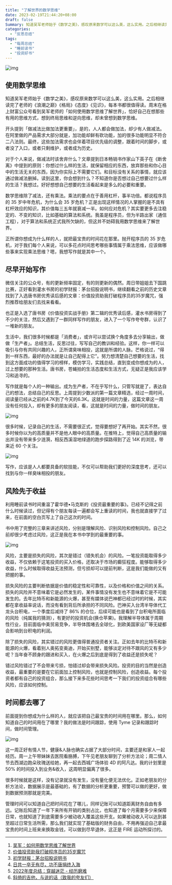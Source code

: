 ```yaml
---
title: "了解世界的数学思维"
date: 2023-02-19T21:44:20+08:00
draft: false
Summary: 知道吴军老师始于《数学之美》，感叹原来数学可以这么美，这么实用。之后相继读完了老师的《浪潮之巅》《格局》《态度》《见识》，每本书都很值得读。周末在格上财富公众号看到吴军老师的「如何使用数学思维了解世界」，恰好自己在想那些有用的思维方式，想到终局思维和逆向思维，却从没想过数学思维，而且最重要的是减法和乘法。
categories:
  - "反思总结"
tags:
  - "每周总结"
  - "睡前读书"
  - "投资好书"
---
```


![img](https://cdn.nlark.com/yuque/0/2023/jpeg/177619/1676813536451-70f77c4c-3be3-4c01-84ef-e38942c27f7d.jpeg)

## 使用数学思维

知道吴军老师始于《数学之美》，感叹原来数学可以这么美，这么实用。之后相继读完了老师的《浪潮之巅》《格局》《态度》《见识》，每本书都很值得读。周末在格上财富公众号看到吴军老师的「如何使用数学思维了解世界」，恰好自己在想那些有用的思维方式，想到终局思维和逆向思维，却未曾想到数学思维。

开头提到「做减法比做加法更重要」，是的，人人都会做加法，却少有人做减法。在阿里做的产品需求大部分就是，加功能却鲜有砍功能，加的很多功能明显不符合二八法则。最终，这些加法需求也会伴着项目优先级的调整，跟着时间的脚步，或者没了入口，或者只剩维护，或者成为历史。

对于个人来说，做减法时该舍弃什么？文章提到日本畅销书作家山下英子在《断舍离》中提到的原则：你想过什么样的生活，就保留相应的东西，放弃那些和你心目中的生活无关的东西，因为你实际上不需要它们。和目标没有关系的事情，就应该通过做减法删掉。读到这里，你会想到什么？不知道你是否想过自己想要过什么样的生活？我想过。好好想想自己想要的生活看起来是多么的必要和重要。

数学思维除了减法，还有乘法。乘法的要点在于善用杠杆，事半功倍。都说程序员的 35 岁中年危机，为什么会 35 岁危机？正是出现这样情况的人掌握的是不具有杠杆效应的知识，其价值每三五年就衰减一半。如何应对危机？其实要更多去注稳定的、不变的知识，比如基础的算法和系统。我虽是程序员，但为半路出家（通信工程），对于算法和系统正式我所欠缺的，但这并不妨碍我用数学思维来了解世界。

正所谓你想成为什么样的人，就把最宝贵的时间花在那里。抛开程序员的 35 岁危机，对于我们每个人来说，可以多花点时间思考哪些事情属于乘法思维，应该做哪些事来实现乘法思维？嗯，我想写作就是其中一个。

## 尽早开始写作

微信关注的公众号，有的更新频率固定，有的则更新的偶然。周日带姐姐去下国跳比赛，正好看到灌水书房的初学财报：茅台招股说明书，继续翻看之前的历史文章找到了入选唐书房优秀读后感的文章：价值投资助我打破程序员的35岁魔咒，强烈推荐给朋友们去找来看看。

也正是入选了唐书房《价值投资实战手册》第二辑的优秀读后感，灌水书房得到了不少的关注，然后又遇到了一群同样写作的朋友，进入了一个写作夸夸群，认识了一堆新的朋友。

生活中，我们很多时候都是「消费者」，或许可以尝试换个角度多去分享输出，做做「生产者」。总结生活，反思过往，写写自己的教训和经验。这样，你一样可以吸引与你有共同兴趣的人，正所谓臭味相投，这就是所谓的人脉。芒格说过，“得到一样东西，最好的办法就是让自己配得上它”。努力想清楚自己想要的生活，找到这方面成功的值得学习的榜样，模仿学习，实践总结，直到变成你想成为的人，过上想要的那种生活。唐书房，苍蝇拍的生活态度和生活方式，无疑正是我应该学习和追寻的。

写作就是每个人的一种输出。成为生产者，不在乎写什么，只管写就是了，表达自己的想法，总结自己的反思。上周提到少数派的第一篇文章精选，经过一周时间，阅读量已经从之前的4.7K到了今天的6.3K。这就是时间的力量，这篇文章这一周没有任何投入，却有更多的朋友阅读，看，这就是时间的力量，做时间的朋友。

![img](https://cdn.nlark.com/yuque/0/2023/png/177619/1676803279322-86a1ebf2-bd6c-413b-8b5f-aa4b7da68251.png)

很多时候，记录自己的生活，不需要很正式，觉得要想好了再开始。其实不然，很多时候你以为的高质量并不是他人眼中的高质量。在推特上，觉得自己高质量的输出并没有带来多少涟漪，相反西溪湿地绿道的跑步探路得到了近 14K 的浏览，带来近 60 个关注。

![img](https://cdn.nlark.com/yuque/0/2023/png/177619/1676803860298-19c187f4-4aca-4dc3-be91-f1b4c9a4908a.png)

写作，应该是人人都要具备的软技能，不仅可以帮助我们更好的深度思考，还可以找到与你一样臭味相投的朋友。

## 风险先于收益

利用睡前读书时间重温了霍华德•马克斯的《投资最重要的事》。已经不记得之前什么时候读过，但记得有个朋友每读一遍都会写上重读的时间，我也就直接学了过来，在前面的空白页写上了自己这次的时间。

书中用了完整的三章来讲述风险，分别是理解风险、识别风险和控制风险。自己之前却很少考虑过风险，这正是我在本书中学到的最重要的事。

![img](https://cdn.nlark.com/yuque/0/2023/png/177619/1676813841839-eacc591b-7529-4d6d-8d5b-5a1716666507.png)

风险，主要是损失的风险，其次是错过（错失机会）的风险。一笔投资能取得多少收益，不仅依赖于这笔投资的买入价格，还取决于市场的癫狂程度。能够取得多少收益，什么时候取得收益无法预测，但亏损却可以提前判断，这是我们能做的又有把握的事。

损失风险的主要判断依据是价值的稳定性和可靠性，以及价格和价值之间的关系。损失的风险并不意味着它是必然发生的，某件事情没有发生也不意味着它是不可能发生的。去年比特币和新能源的火爆，甚至有媒体说巴神都已经过时的时候，其实都在拿收益率说话，而没有看到背后所承担的不同风险。巴神买入台湾半导体代工龙头台积电，一个季度后减持了 86% 的仓位，后续可能也是看到了台积电所面临的风险（纯属我的猜测），有更好的投资机会(换仓苹果)。我理解半导体属于周期性行业，目前面临中美贸易竞争，半导体围堵去全球化，到欧美国家设厂等无疑都会影响到台积电的利润。

除了损失的风险，其实错过的风险更值得普通投资者关注。正如去年的比特币和新能源的火爆，看着别人奥拓变奥迪，开始买别墅，能够淡定对待不跟风的又有多少呢？当年奋不顾身的跟进和买入，在火爆之后到底是得到了收益还是损失呢？

错过风险错过了不会带来亏损，怕错过却会带来损失风险。投资的目的当然是创造收益，最重要的是要在它前面加上控制风险，也就是控制风险，创造收益。每个投资者都有自己的投资组合，那么接下来多花些时间思考一下我们的投资组合有哪些风险，应该如何控制。

## 时间都去哪了

前面提到你想成为什么样的人，就应该把自己最宝贵的时间用在哪里。那么，如何知道自己的时间用在了哪里？我的做法是时间跟踪，使用 Tyme 记录和跟踪时间，做时间管理。

![img](https://cdn.nlark.com/yuque/0/2023/png/177619/1676816157327-9c06d355-b35f-4e1a-8088-a0cdb2e4c51c.png)

这一周正好有情人节，健康&人脉也确实占据了大部分时间，主要还是和家人一起经历。周一上午带妹妹去医院看胳膊，下午见老朋友聊到了分析方法论；周二情人节去西湖边跑朵玫瑰送给她，再一起去西城广场体验 4D 的阿凡达。我的计划里是 50% 的时间投入到业务&收入，这周明显偏离了很多。

很多时候就是这样，没有记录就没有发生，没有量化便无法优化。正如老朋友的分析方法论，数据展示是最基础的，有了数据的分析更重要，预警可以做的更好，做到数据预测那就是完美。

管理时间可以知道自己把时间花在了哪儿，同样记账可以知道距离财务自由有多远。记账后知道了一年下来所有开销的类别占比，也知道了每个月需要多少来保障日常，也就知道了到底需要多少被动收入覆盖这些开支。如果被动收入可以达到甚至超过日常生活所需，那么我们就实现了基础版的财务自由，不用再强迫自己拿最宝贵的时间上班来来换取金钱，可以做到尽早退休，这正是 FIRE 运动所探讨的。

------

1. [吴军：如何用数学思维了解世界](https://mp.weixin.qq.com/s/unh7VOnEedcFEIztoOLaUQ)
2. [价值投资助我打破程序员的35岁魔咒](https://mp.weixin.qq.com/s/M75X2t87dZSVzuKiRx8hNA)
3. [初学财报：茅台招股说明书](https://mp.weixin.qq.com/s/smywwlm-MOk418L7wkELWQ)
4. [日共一卒无有尽，功不唐捐终入海](https://mp.weixin.qq.com/s/xQGX0xAIId2ZGmMR5F63bA)
5. [2022年度总结：穿越迷茫 - 经历磨难](https://mp.weixin.qq.com/s/du2Rzc9P2CntEQG30SgHBA)
6. [斜倚的吉他，与说的话（致我的夸友们）](https://mp.weixin.qq.com/s/_N2NYgWpYTwbbaAfmIn78g)